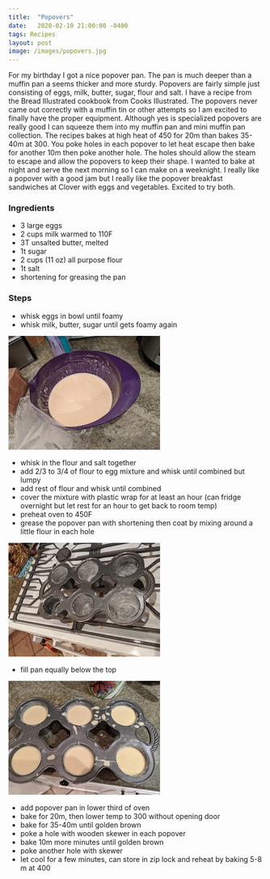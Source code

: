 ```yaml
---
title:  "Popovers"
date:   2020-02-10 21:00:00 -0400
tags: Recipes
layout: post
image: /images/popovers.jpg
---
```

For my birthday I got a nice popover pan.  The pan is much deeper than a muffin pan a seems thicker and more sturdy.  Popovers are fairly simple just
consisting of eggs, milk, butter, sugar, flour and salt.  I have a recipe
from the Bread Illustrated cookbook from Cooks Illustrated.  The popovers never came out correctly with a muffin tin or other attempts so I am excited to finally have the proper equipment.  Although yes is specialized popovers are really good I can squeeze them into my muffin pan and mini muffin pan collection.  The recipes bakes at high heat of 450 for 20m than bakes 35-40m at 300.  You poke holes in each popover to let heat escape then bake for another 10m then poke another hole.  The holes should allow the steam to escape and allow the popovers to keep their shape.  I wanted to bake at night and serve the next morning so I can make on a weeknight.  I really like a popover with a good jam but I really like the popover breakfast sandwiches at Clover with eggs and vegetables.  Excited to try both.

### Ingredients
- 3 large eggs
- 2 cups milk warmed to 110F
- 3T unsalted butter, melted
- 1t sugar
- 2 cups (11 oz) all purpose flour
- 1t salt
- shortening for greasing the pan

### Steps
- whisk eggs in bowl until foamy
- whisk milk, butter, sugar until gets foamy again

![whisked eggs](/images/popovers1.jpg)

- whisk in the flour and salt together
- add 2/3 to 3/4 of flour to egg mixture and whisk until combined but lumpy
- add rest of flour and whisk until combined
- cover the mixture with plastic wrap for at least an hour (can fridge overnight but let rest for an hour to get back to room temp)
- preheat oven to 450F
- grease the popover pan with shortening then coat by mixing around a little flour in each hole

![greased pan](/images/popovers2.jpg)

- fill pan equally below the top

![filled pan](/images/popovers3.jpg)

- add popover pan in lower third of oven
- bake for 20m, then lower temp to 300 without opening door
- bake for 35-40m until golden brown
- poke a hole with wooden skewer in each popover
- bake 10m more minutes until golden brown
- poke another hole with skewer
- let cool for a few minutes, can store in zip lock and reheat by baking 5-8 m at 400
